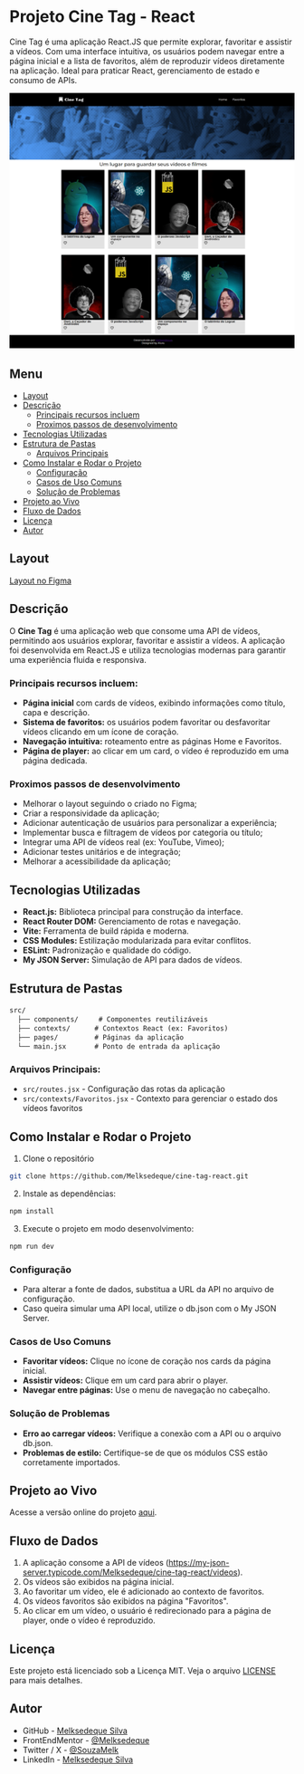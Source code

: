 # Projeto Cine Tag - React

Cine Tag é uma aplicação React.JS que permite explorar, favoritar e assistir a vídeos. Com uma interface intuitiva, os usuários podem navegar entre a página inicial e a lista de favoritos, além de reproduzir vídeos diretamente na aplicação. Ideal para praticar React, gerenciamento de estado e consumo de APIs.

![Tela Principal](./screenshot/tela-principal.png)

## Menu

- [Layout](#layout)
- [Descrição](#descrição)
  - [Principais recursos incluem](#principais-recursos-incluem)
  - [Proximos passos de desenvolvimento](#proximos-passos-de-desenvolvimento)
- [Tecnologias Utilizadas](#tecnologias-utilizadas)
- [Estrutura de Pastas](#estrutura-de-pastas)
  - [Arquivos Principais](#arquivos-principais)
- [Como Instalar e Rodar o Projeto](#como-instalar-e-rodar-o-projeto)
  - [Configuração](#configuração)
  - [Casos de Uso Comuns](#casos-de-uso-comuns)
  - [Solução de Problemas](#solução-de-problemas)
- [Projeto ao Vivo](#projeto-ao-vivo)
- [Fluxo de Dados](#fluxo-de-dados)
- [Licença](#licença)
- [Autor](#autor)

## Layout

[Layout no Figma](<https://www.figma.com/design/VU8mCwoKVV6vS7s1FYV05m/React%3A-Praticando-React-com-Js-%7C-Cinetag-(Community)?node-id=12-2&p=f&t=tRyaWwMTakj5MTSU-0>)

## Descrição

O **Cine Tag** é uma aplicação web que consome uma API de vídeos, permitindo aos usuários explorar, favoritar e assistir a vídeos. A aplicação foi desenvolvida em React.JS e utiliza tecnologias modernas para garantir uma experiência fluida e responsiva.

### Principais recursos incluem:

- **Página inicial** com cards de vídeos, exibindo informações como título, capa e descrição.
- **Sistema de favoritos:** os usuários podem favoritar ou desfavoritar vídeos clicando em um ícone de coração.
- **Navegação intuitiva:** roteamento entre as páginas Home e Favoritos.
- **Página de player:** ao clicar em um card, o vídeo é reproduzido em uma página dedicada.

### Proximos passos de desenvolvimento

- Melhorar o layout seguindo o criado no Figma;
- Criar a responsividade da aplicação;
- Adicionar autenticação de usuários para personalizar a experiência;
- Implementar busca e filtragem de vídeos por categoria ou título;
- Integrar uma API de vídeos real (ex: YouTube, Vimeo);
- Adicionar testes unitários e de integração;
- Melhorar a acessibilidade da aplicação;

## Tecnologias Utilizadas

- **React.js:** Biblioteca principal para construção da interface.
- **React Router DOM:** Gerenciamento de rotas e navegação.
- **Vite:** Ferramenta de build rápida e moderna.
- **CSS Modules:** Estilização modularizada para evitar conflitos.
- **ESLint:** Padronização e qualidade do código.
- **My JSON Server:** Simulação de API para dados de vídeos.

## Estrutura de Pastas

```
src/
  ├── components/     # Componentes reutilizáveis
  ├── contexts/      # Contextos React (ex: Favoritos)
  ├── pages/         # Páginas da aplicação
  └── main.jsx       # Ponto de entrada da aplicação
```

### Arquivos Principais:

- `src/routes.jsx` - Configuração das rotas da aplicação
- `src/contexts/Favoritos.jsx` - Contexto para gerenciar o estado dos vídeos favoritos

## Como Instalar e Rodar o Projeto

1. Clone o repositório

```bash
git clone https://github.com/Melksedeque/cine-tag-react.git
```

2. Instale as dependências:

```bash
npm install
```

3. Execute o projeto em modo desenvolvimento:

```bash
npm run dev
```

### Configuração

- Para alterar a fonte de dados, substitua a URL da API no arquivo de configuração.
- Caso queira simular uma API local, utilize o db.json com o My JSON Server.

### Casos de Uso Comuns

- **Favoritar vídeos:** Clique no ícone de coração nos cards da página inicial.
- **Assistir vídeos:** Clique em um card para abrir o player.
- **Navegar entre páginas:** Use o menu de navegação no cabeçalho.

### Solução de Problemas

- **Erro ao carregar vídeos:** Verifique a conexão com a API ou o arquivo db.json.
- **Problemas de estilo:** Certifique-se de que os módulos CSS estão corretamente importados.

## Projeto ao Vivo

Acesse a versão online do projeto [aqui](https://cine-tag-react-two.vercel.app).

## Fluxo de Dados

1. A aplicação consome a API de vídeos (https://my-json-server.typicode.com/Melksedeque/cine-tag-react/videos).
2. Os vídeos são exibidos na página inicial.
3. Ao favoritar um vídeo, ele é adicionado ao contexto de favoritos.
4. Os vídeos favoritos são exibidos na página "Favoritos".
5. Ao clicar em um vídeo, o usuário é redirecionado para a página de player, onde o vídeo é reproduzido.

## Licença

Este projeto está licenciado sob a Licença MIT. Veja o arquivo [LICENSE](https://github.com/Melksedeque/cine-tag-react?tab=MIT-1-ov-file) para mais detalhes.

## Autor

- GitHub - [Melksedeque Silva](https://github.com/Melksedeque/)
- FrontEndMentor - [@Melksedeque](https://www.frontendmentor.io/profile/Melksedeque)
- Twitter / X - [@SouzaMelk](https://x.com/SouzaMelk)
- LinkedIn - [Melksedeque Silva](https://www.linkedin.com/in/melksedeque-silva/)

